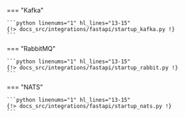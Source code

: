 === "Kafka"

    ```python linenums="1" hl_lines="13-15"
    {!> docs_src/integrations/fastapi/startup_kafka.py !}
    ```

=== "RabbitMQ"

    ```python linenums="1" hl_lines="13-15"
    {!> docs_src/integrations/fastapi/startup_rabbit.py !}
    ```

=== "NATS"

    ```python linenums="1" hl_lines="13-15"
    {!> docs_src/integrations/fastapi/startup_nats.py !}
    ```
